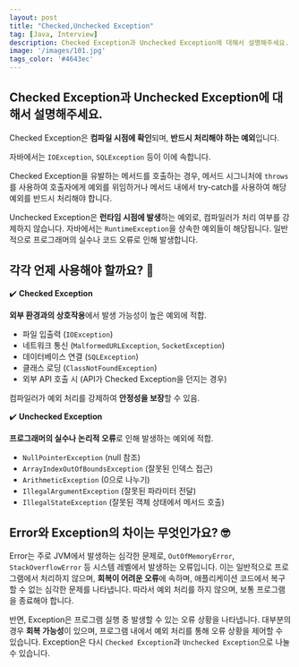 ```yaml
---
layout: post
title: "Checked,Unchecked Exception"
tag: [Java, Interview]
description: Checked Exception과 Unchecked Exception에 대해서 설명해주세요.
image: '/images/101.jpg'
tags_color: '#4643ec'
---
```


## Checked Exception과 Unchecked Exception에 대해서 설명해주세요.

Checked Exception은 **컴파일 시점에 확인**되며, **반드시 처리해야 하는 예외**입니다. 

자바에서는 `IOException`, `SQLException` 등이 이에 속합니다. 

Checked Exception을 유발하는 메서드를 호출하는 경우, 메서드 시그니처에 `throws`를 사용하여 호출자에게 예외를 위임하거나 메서드 내에서 try-catch를 사용하여 해당 예외를 반드시 처리해야 합니다.

Unchecked Exception은 **런타임 시점에 발생**하는 예외로, 컴파일러가 처리 여부를 강제하지 않습니다. 자바에서는 `RuntimeException`을 상속한 예외들이 해당됩니다. 일반적으로 프로그래머의 실수나 코드 오류로 인해 발생합니다.

## 각각 언제 사용해야 할까요? 🤔

✔️ **Checked Exception**

**외부 환경과의 상호작용**에서 발생 가능성이 높은 예외에 적합.

- 파일 입출력 (`IOException`)
- 네트워크 통신 (`MalformedURLException`, `SocketException`)
- 데이터베이스 연결 (`SQLException`)
- 클래스 로딩 (`ClassNotFoundException`)
- 외부 API 호출 시 (API가 Checked Exception을 던지는 경우)

컴파일러가 예외 처리를 강제하여 **안정성을 보장**할 수 있음.

✔️ **Unchecked Exception**

**프로그래머의 실수나 논리적 오류**로 인해 발생하는 예외에 적합.

- `NullPointerException` (null 참조)
- `ArrayIndexOutOfBoundsException` (잘못된 인덱스 접근)
- `ArithmeticException` (0으로 나누기)
- `IllegalArgumentException` (잘못된 파라미터 전달)
- `IllegalStateException` (잘못된 객체 상태에서 메서드 호출)

## Error와 Exception의 차이는 무엇인가요? 🤓

Error는 주로 JVM에서 발생하는 심각한 문제로, `OutOfMemoryError`, `StackOverflowError` 등 시스템 레벨에서 발생하는 오류입니다. 이는 일반적으로 프로그램에서 처리하지 않으며, **회복이 어려운 오류**에 속하며, 애플리케이션 코드에서 복구할 수 없는 심각한 문제를 나타냅니다. 따라서 예외 처리를 하지 않으며, 보통 프로그램을 종료해야 합니다.

반면, Exception은 프로그램 실행 중 발생할 수 있는 오류 상황을 나타냅니다. 대부분의 경우 **회복 가능성**이 있으며, 프로그램 내에서 예외 처리를 통해 오류 상황을 제어할 수 있습니다. Exception은 다시 `Checked Exception`과 `Unchecked Exception`으로 나눌 수 있습니다.

